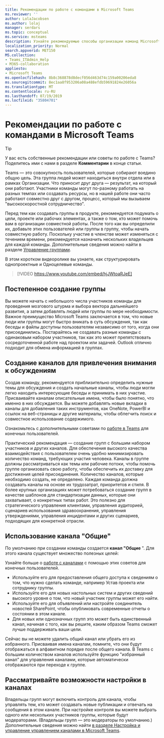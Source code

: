 ```yaml
---
title: Рекомендации по работе с командами в Microsoft Teams
ms.reviewer: ''
author: LolaJacobsen
ms.author: lolaj
manager: serdars
ms.topic: conceptual
ms.service: msteams
description: Узнайте рекомендуемые способы организации команд Microsoft Teams в соответствии с потребностями вашей организации.
localization_priority: Normal
search.appverid: MET150
MS.collection:
- Teams_ITAdmin_Help
- M365-collaboration
appliesto:
- Microsoft Teams
ms.openlocfilehash: 8b8c368878d8decf056d463d74c159a00206eda8
ms.sourcegitcommit: 8ec1aa8f953206a08a488efdb59691824e26056a
ms.translationtype: MT
ms.contentlocale: ru-RU
ms.lasthandoff: 07/19/2019
ms.locfileid: "35804701"
---
```

<a name="best-practices-for-organizing-teams-in-microsoft-teams"></a>Рекомендации по работе с командами в Microsoft Teams
======================================================

> [!TIP]
> У вас есть собственные рекомендации или советы по работе с Teams? Поделитесь ими с нами в разделе **Комментарии** в конце статьи.

Teams — это совокупность пользователей, которые собирают воедино общую цель. Эта группа людей может находиться внутри отдела или в рамках Организации. Что приносит друг друга — результат, на который они работают. Участники команды могут по-разному работать на разных темпах или создавать ресурсы, но в нашей работе они часто работают совместно друг с другом, процесс, который мы вызываем "высокоскоростной сотрудничество".  

Перед тем как создавать группы в продукте, рекомендуется подумать о цели, проекте или рабочих элементах, а также о том, кто может помочь вам в организации совместной работы. После того как вы определили их, добавьте этих пользователей или группы в группу, чтобы начать совместную работу. Поскольку участие в членстве может изменяться с течением времени, рекомендуется назначить нескольких владельцев для каждой команды. Дополнительные сведения можно найти в разделе [Управление группами](https://support.office.com/article/Teams-and-Channels-df38ae23-8f85-46d3-b071-cb11b9de5499).

В этом коротком видеоролике вы узнаете, как структурировать однопроектные и Одноцелевые команды.

> [!VIDEO https://www.youtube.com/embed/hjJWtoaRJeE]

## <a name="build-your-team-gradually"></a>Постепенное создание группы

Вы можете начать с небольшого числа участников команды для проведения мозгового штурма и выбора вектора дальнейшего развития, а затем добавлять людей или группы по мере необходимости. Важное преимущество Microsoft Teams заключается в том, что новые люди или группы могут быстро вникать в суть обсуждения, так как беседы и файлы доступны пользователям независимо от того, когда они присоединились. Постарайтесь не создавать разные команды с одинаковым набором участников, так как это может препятствовать сосредоточенной работе над проектом или задачей. Outlook отлично подходит для обмена информацией в группах.

## <a name="create-channels-to-focus-discussions"></a>Создание каналов для привлечения внимания к обсуждениям

Создав команду, рекомендуется приблизительно определить нужные темы для обсуждения и создать начальные каналы, чтобы люди могли легко находить интересующие беседы и принимать в них участие. Присваивайте каналам описательные имена, чтобы было понятно, что именно в них обсуждается. Вы можете добавлять новые вкладки в каналы для добавления таких инструментов, как OneNote, PowerBI и ссылок на веб-страницы и другие материалы, чтобы облегчить поиск и совместное использование содержимого.

Ознакомьтесь с дополнительными советами по [работе в Teams](https://support.office.com/article/teams-and-channels-df38ae23-8f85-46d3-b071-cb11b9de5499#ID0EAABAAA=Work_in_teams) для конечных пользователей. 

Практический рекомендация — создание групп с большим набором участников и других каналов. Для обеспечения высокого качества взаимодействия с пользователем очень удобно минимизировать количество команд, требующих участия человека. Каналы в группе должны рассматриваться как темы или рабочие потоки, чтобы помочь группе организовать свою работу, чтобы обеспечить их доставку для достижения целей присоединения. Количество каналов, которые необходимо создать, не определено. Каждая команда должна создавать каналы на основе их трудозатрат, приоритетов и стиля. В более крупных организациях может потребоваться создание групп в качестве шаблонов для стандартизации данных, которые они захватывает, о конкретных типах работ. Это полезно для стратегического управления клиентами, управления аудиторией, сценариев использования здравоохранения, управления утверждениями, управления инцидентами и других сценариев, подходящих для конкретной отрасли.

## <a name="use-the-general-channel"></a>Использование канала "Общие"

По умолчанию при создании команды создается **канал "Общие** ". Для этого канала существует множество полезных целей:

Узнайте больше о [работе с каналами](https://support.office.com/article/teams-and-channels-df38ae23-8f85-46d3-b071-cb11b9de5499#ID0EAABAAA=Work_in_channels) с помощью этих советов для конечных пользователей.

- Используйте его для предоставления общего доступа к сведениям о том, что нужно сделать команде, например Устав проекта или сотруднику группы.
- Используйте его для новых настольных систем и других сведений высокого уровня о том, что новый участник группы может его найти.
- Используйте его для объявлений или настройте соединитель новостей SharePoint, чтобы опубликовать современные отчеты о состоянии в этом канале.  
- Для новых или однозначных групп это может быть единственный канал, начиная с того, как вы решите, каким образом Teams сможет лучше поддерживать ваши цели.

Сейчас вы не можете удалить общий канал или убрать его из избранного. Присваивая имена каналам, помните, что они будут отображаться в алфавитном порядке после общего канала. В Teams с большим количеством каналов используйте функцию "избранный канал" для управления каналами, которые автоматически отображаются при переходе к группе. 

## <a name="consider-setting-up-moderation-in-your-channels"></a>Рассматривайте возможности настройки в каналах

Владельцы групп могут включить контроль для канала, чтобы управлять тем, кто может создавать новые публикации и отвечать на сообщения в этом канале. При настройке контроля вы можете выбрать одного или нескольких участников группы, которые будут модераторами. (Владельцы групп — это модераторы по умолчанию.) Дополнительные сведения можно найти [в разделе Настройка и управление управлением каналами в Microsoft Teams](manage-channel-moderation-in-teams.md).
